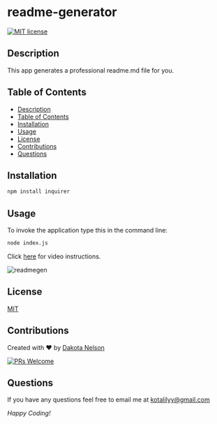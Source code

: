 # readme-generator

[![MIT license](https://img.shields.io/badge/License-MIT-blue.svg)](https://lbesson.mit-license.org/)

## Description

This app generates a professional readme.md file for you.

## Table of Contents

  - [Description](#description)
  - [Table of Contents](#table-of-contents)
  - [Installation](#installation)
  - [Usage](#usage)
  - [License](#license)
  - [Contributions](#contributions)
  - [Questions](#questions)

## Installation

```bash
npm install inquirer
``` 

## Usage 

To invoke the application type this in the command line: 

```bash
node index.js
``` 

Click [here](https://drive.google.com/file/d/1KGzGBd6cqvhkmORPLkpv14iqbfkZ0CB8/view) for video instructions.

![readmegen](https://user-images.githubusercontent.com/77229281/129709472-c92cabd0-72f9-42c8-a304-dab8c191cef3.png)


## License

[MIT](https://opensource.org/licenses/MIT)

## Contributions

Created with ❤️ by [Dakota Nelson](https://github.com/kotalilyy)

[![PRs Welcome](https://img.shields.io/badge/PRs-welcome-brightgreen.svg?style=flat-square)](http://makeapullrequest.com)

## Questions

If you have any questions feel free to email me at kotalilyy@gmail.com

_Happy Coding!_
